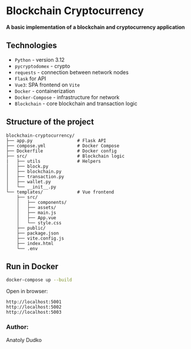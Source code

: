 # Blockchain Cryptocurrency

**A basic implementation of a blockchain and cryptocurrency application**

## Technologies

- `Python` - version 3.12
- `pycryptodomex` - crypto
- `requests` - connection between network nodes
- `Flask` for API
- `Vue3`: SPA frontend on `Vite`
- `Docker` - containerization
- `Docker-Compose` - infrastructure for network
- `Blockchain` - core blockchain and transaction logic

## Structure of the project

```
blockchain-cryptocurrency/
├── app.py                 # Flask API
├── compose.yml            # Docker Compose
├── Dockerfile             # Docker config
├── src/                   # Blockchain logic
|   ├── utils              # Helpers
│   ├── block.py
│   ├── blockchain.py
│   ├── transaction.py
│   ├── wallet.py
│   └── __init__.py
└── templates/             # Vue frontend
    ├── src/
    │   ├── components/
    │   ├── assets/
    │   ├── main.js
    │   ├── App.vue
    │   └── style.css
    ├── public/
    ├── package.json
    ├── vite.config.js
    ├── index.html
    └── .env
```

## Run in Docker

```sh
docker-compose up --build
```

Open in browser:

```
http://localhost:5001
http://localhost:5002
http://localhost:5003
```

### Author:

Anatoly Dudko

